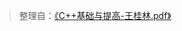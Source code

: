 > 整理自：[《C++基础与提高-王桂林.pdf》](https://github.com/wengjianhong/Kunlun/blob/master/PDF/C++%E5%9F%BA%E7%A1%80%E4%B8%8E%E6%8F%90%E9%AB%98-%E7%8E%8B%E6%A1%82%E6%9E%97.pdf)

